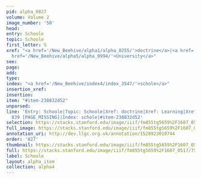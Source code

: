 ```yaml
---
pid: alpha_0827
volume: Volume 2
image_number: '50'
head: 
entry: Schoole
topic: Schoole
first_letter: S
xref: "<a href='/New_Beehive/alpha1/alpha_0255/'>doctrine</a>|<a href='/New_Beehive/alpha3/alpha_0525/'>Learning</a>|<a
  href='/New_Beehive/alpha5/alpha_0994/'>University</a>"
see: 
page: 
add: 
type: 
index: "<a href='/New_Beehive/index4/index_3547/'>schole</a>"
insertion_xref: 
insertion: 
item: "#item-238832d52"
unparsed: 
line: 'Entry: Schoole|Topic: Schoole|Xref: doctrine|Xref: Learning|Xref: University|Xref:
  839 [PAGE_MISSING]|Index: schole|#item-238832d52'
selection: https://stacks.stanford.edu/image/iiif/fm855tg5659%2F1607_0517/753,2249,3006,551/full/0/default.jpg
full_image: https://stacks.stanford.edu/image/iiif/fm855tg5659%2F1607_0517/full/full/0/default.jpg
annotation_uri: http://dev.llgc.org.uk/annotation/1528923010744
order: '827'
thumbnail: https://stacks.stanford.edu/image/iiif/fm855tg5659%2F1607_0517/753,2249,600,180/250,/0/default.jpg
full: https://stacks.stanford.edu/image/iiif/fm855tg5659%2F1607_0517/753,2249,3006,551/full/0/default.jpg
label: Schoole
layout: alpha_item
collection: alpha4
---
```

